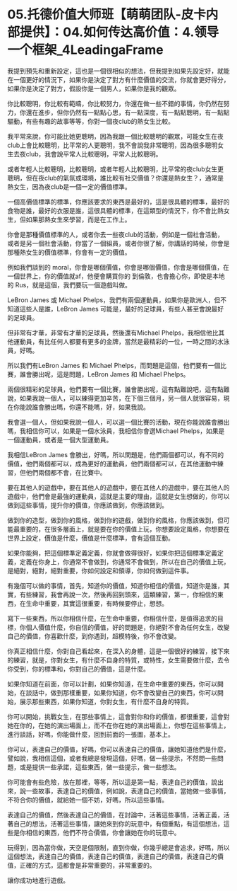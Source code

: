 # 05.托德价值大师班【萌萌团队-皮卡内部提供】：04.如何传达高价值：4.领导一个框架_4LeadingaFrame

我提到預先和重新設定，這也是一個很相似的想法，但我提到如果先設定好，就能在一個更好的情況下，如果你是決定了對方有什麼價值的交流，你就會更好得分，如果你是決定了對方，假設你是一個男人，如果你是我的觀眾。

你比較聰明，你比較有範疇，你比較努力，你還在做一些不錯的事情，你仍然在努力，你還在進步，但你仍然有一點點心思，有一點深度，有一點點聰明，有一點點驅動，有些有趣的故事等等，你對一個夜club的熱女生比較。

我平常來說，你可能比她更聰明，因為我跟一個比較聰明的觀眾，可能女生在夜club上會比較聰明，比平常的人更聰明，我不會說我非常聰明，因為很多聰明女生去夜club，我會說平常人比較聰明，平常人比較聰明。

或者年輕人比較聰明，比較聰明，或者年輕人比較聰明，比平常的夜club女生更聰明，但在夜club的氣氛或環境，誰比較有社交價值？你還是熱女生？，通常是熱女生，因為夜club是一個一定的價值標準。

一個高價值標準的標準，你應該要求的東西是最好的，這是很具體的標準，最好的食物是誰，最好的衣服是誰，這很具體的標準，在這類型的情況下，你不會比熱女生，但如果那熱女生來學習，而是在工作上。

你會是那種價值標準的人，或者你去一些夜club的活動，例如是一個社會活動，或者是另一個社會活動，你當了一個組員，或者你很了解，你講話的時候，你會是那種熱女生的價值標準，你會有一定的價值。

例如我們談到的 moral，你會是哪個價值，你會是哪個價值，你會是哪個價值，在一個世界上，你的價值就af，他便會購買你的 到倫敦，也會擔心你，即使是本地的 Rus，就是這個，我們要玩一個遊戲叫做。

LeBron James 或 Michael Phelps，我們有兩個運動員，如果你是歐洲人，但不知道這些人是誰，LeBron James 可能是，最好的足球員，有些人甚至會說最好的足球員。

但非常有才華，非常有才華的足球員，然後還有Michael Phelps，我相信他比其他運動員，有比任何人都要有更多的金牌，當然是最精彩的一位，一時之間的水泳員，好嗎。

所以我們有LeBron James 和 Michael Phelps，而問題是這個，他們要有一個比賽，誰會勝出呢，這是問題，LeBron James 和 Michael Phelps。

兩個很精彩的足球員，他們要有一個比賽，誰會勝出呢，這有點難說吧，這有點難說，如果我說一個人，可以練得更加辛苦，在下個三個月，另一個人就很容易，現在你能說誰會勝出嗎，你還不能嗎，好，如果我說。

我會選一個人，但如果我說一個人，可以選一個比賽的活動，現在你能說誰會勝出嗎，我相信你可以，如果是一個水泳員，我相信你會選Michael Phelps，如果是一個運動員，或者是一個大型運動員。

我相信LeBron James 會勝出，好嗎，所以問題是，他們兩個都可以，有不同的價值，他們兩個都可以，成為更好的運動員，他們兩個都可以，在其他運動中練習，但他們兩個都不會，在比賽中。

要在其他人的遊戲中，要在其他人的遊戲中，要在其他人的遊戲中，要在其他人的遊戲中，他們會是最強的運動員，這就是主要的理由，這就是女生想做的，你可以做到這些事情，提升你的價值，你應該做到，你應該做到。

做到你的造型，做到你的風格，做到你的遊戲，做到你的風格，你應該做到，但可能最重要的，在很多層面上，就是要在你的價值上玩，你想要設定風格，你想要在世界上設定，價值是什麼，價值是什麼標準，會有這個互動。

如果你能夠，把這個標準定義定義，你就會做得很好，如果你把這個標準定義定義，定義在你身上，你通常不會做到，你通常不會做到，所以在自己的價值上玩，是絕對，絕對，絕對重要，你如何設定和領導，你如何做到這件事。

有幾個可以做的事情，首先，知道你的價值，知道你相信的價值，知道你是誰，其實，有些練習，我會再說一次，然後再回到頭來，這類練習，第一，你相信的東西，在生命中重要，其實這很重要，有時候要停止，想想。

寫下一些東西，所以你相信什麼，在生命中重要，你相信什麼，是值得追求的目標，你個人價值什麼，你自信的價值，好的問題是，你絕對不會為任何女生，改變自己的價值，你喜歡什麼，到你遇到，超模特後，你不會改變。

你真正相信什麼，你對自己看起來，在深入的身體，這是一個很好的練習，接下來的練習，就是，你對女生，有什麼不自身的特質，或特性，女生需要做什麼，去令你受到，你的標準和，你對自己的價值，這是什麼。

如果你知道在前面，你可以計劃，如果你知道，在生命中重要的東西，你可以開始，在談話中，做到那樣重要，如果你知道，你不會改變自己的東西，你可以開始，展示那些東西，如果你知道，你對女生，有什麼不自身的特質。

你可以開始，挑戰女生，在那些事情上，這會對你和你的價值，都很重要，這會對她在你的，在她的演出場面上，而不在你在她的演出場面上，你想在這些事情上，進行談話，好嗎，你能做什麼，回到前面的一張圖，基本上。

你可以，表達自己的價值，好嗎，你可以表達自己的價值，讓她知道他們是什麼，譬如說，我相信這個，或者我總是發現這個，好嗎，做一些提示，不然問一些問題，或是提供一些承諾，這些東西，做一些提示，做一些想法。

你可能會有些危險，放在那裡，等等，所以這是第一點，表達自己的價值，說出來，說一些故事，表達自己的價值，例如說，表達自己的價值，當她做一些事情，不符合你的價值，就給她一個不妨，好嗎，所以這些事情。

表達自己的價值，然後表達自己的價值，在討論中，活著這些事情，活著正義，活著自己的想法，活著這些事情，讓她來到你的玩意中，有個重點，有這個想法，這些是你相信的東西，他們不符合價值，你會讓她在你的玩意中。

玩得到，因為當你做，天空是個限制，直到你做，你幾乎總是會追求，好嗎，所以這個想法，表達自己的價值，表達自己的價值，表達自己的價值，表達自己的價值，正確的方式，這都會是非常重要的，非常重要的。

讓你成功地進行遊戲。